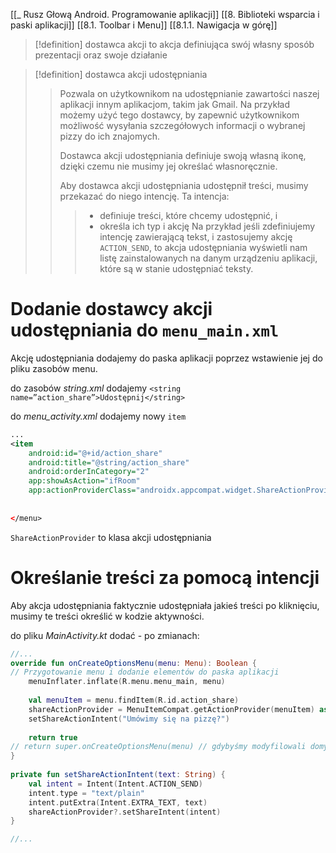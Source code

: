 [[_ Rusz Głową Android. Programowanie aplikacji]]
[[8. Biblioteki wsparcia i paski aplikacji]]
[[8.1. Toolbar i Menu]]
[[8.1.1. Nawigacja w górę]]

>[!definition] dostawca akcji
>to akcja definiująca swój własny sposób prezentacji oraz swoje działanie


>[!definition] dostawca akcji udostępniania
>> Pozwala on użytkownikom na udostępnianie zawartości naszej aplikacji innym aplikacjom, takim jak Gmail. 
>> Na przykład możemy użyć tego dostawcy, by zapewnić użytkownikom możliwość wysyłania szczegółowych informacji o wybranej pizzy do ich znajomych.
>> 
>> Dostawca akcji udostępniania definiuje swoją własną ikonę, dzięki czemu nie musimy jej określać własnoręcznie.
>> 
>> Aby dostawca akcji udostępniania udostępnił treści, musimy przekazać do niego intencję. 
>> Ta intencja:
>> > - definiuje treści, które chcemy udostępnić, i 
>> > - określa ich typ i akcję
>> >Na przykład jeśli zdefiniujemy intencję zawierającą tekst, i zastosujemy akcję `ACTION_SEND`, to akcja udostępniania wyświetli nam listę zainstalowanych na danym urządzeniu aplikacji, które są w stanie udostępniać teksty.


# Dodanie dostawcy akcji udostępniania do `menu_main.xml`
Akcję udostępniania dodajemy do paska aplikacji poprzez wstawienie jej do pliku zasobów menu.

do zasobów *string.xml* dodajemy
`<string name=”action_share”>Udostępnij</string>`

do *menu_activity.xml* dodajemy nowy `item`
```xml
...
<item  
	android:id="@+id/action_share"  
	android:title="@string/action_share"  
	android:orderInCategory="2"  
	app:showAsAction="ifRoom"  
	app:actionProviderClass="androidx.appcompat.widget.ShareActionProvider" />  
  
  
</menu>
```

`ShareActionProvider` to klasa akcji udostępniania


# Określanie treści za pomocą intencji
Aby akcja udostępniania faktycznie udostępniała jakieś treści po kliknięciu, musimy te treści określić w kodzie aktywności.

do pliku *MainActivity.kt* dodać - po zmianach:
```kotlin
//...
override fun onCreateOptionsMenu(menu: Menu): Boolean {  
// Przygotowanie menu i dodanie elementów do paska aplikacji  
	menuInflater.inflate(R.menu.menu_main, menu)  
  
	val menuItem = menu.findItem(R.id.action_share)  
	shareActionProvider = MenuItemCompat.getActionProvider(menuItem) as ShareActionProvider  
	setShareActionIntent("Umówimy się na pizzę?")  
  
	return true  
// return super.onCreateOptionsMenu(menu) // gdybyśmy modyfilowali domyśłne zachowanie  
}  
  
private fun setShareActionIntent(text: String) {  
	val intent = Intent(Intent.ACTION_SEND)  
	intent.type = "text/plain"  
	intent.putExtra(Intent.EXTRA_TEXT, text)  
	shareActionProvider?.setShareIntent(intent)  
}

//...
```
















